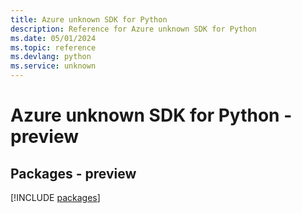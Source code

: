 ```yaml
---
title: Azure unknown SDK for Python
description: Reference for Azure unknown SDK for Python
ms.date: 05/01/2024
ms.topic: reference
ms.devlang: python
ms.service: unknown
---
```

# Azure unknown SDK for Python - preview
## Packages - preview
[!INCLUDE [packages](unknown-index.md)]